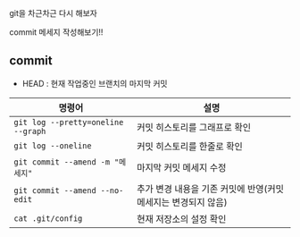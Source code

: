 git을 차근차근 다시 해보자

commit 메세지 작성해보기!!

## commit

- HEAD : 현재 작업중인 브랜치의 마지막 커밋

| 명령어                             | 설명                                                          |
| ---------------------------------- | ------------------------------------------------------------- |
| `git log --pretty=oneline --graph` | 커밋 히스토리를 그래프로 확인                                 |
| `git log --oneline`                | 커밋 히스토리를 한줄로 확인                                   |
| `git commit --amend -m "메세지"`   | 마지막 커밋 메세지 수정                                       |
| `git commit --amend --no-edit`     | 추가 변경 내용을 기존 커밋에 반영(커밋메세지는 변경되지 않음) |
| `cat .git/config`                  | 현재 저장소의 설정 확인                                       |
